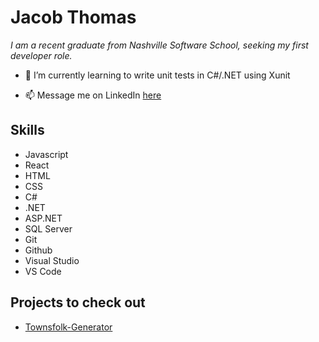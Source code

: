 # Jacob Thomas
*I am a recent graduate from Nashville Software School, seeking my first developer role.*

- 🌱 I’m currently learning to write unit tests in C#/.NET using Xunit

- 📫 Message me on LinkedIn [here](https://www.linkedin.com/in/jacobgthomas/)

## Skills
- Javascript
- React
- HTML
- CSS
- C#
- .NET
- ASP.NET
- SQL Server
- Git
- Github
- Visual Studio
- VS Code

## Projects to check out
- [Townsfolk-Generator](https://github.com/jacobgt7/Townsfolk-Generator)

<!--
**jacobgt7/jacobgt7** is a ✨ _special_ ✨ repository because its `README.md` (this file) appears on your GitHub profile.

Here are some ideas to get you started:

- 🔭 I’m currently working on ...
- 🌱 I’m currently learning ...
- 👯 I’m looking to collaborate on ...
- 🤔 I’m looking for help with ...
- 💬 Ask me about ...
- 📫 How to reach me: ...
- 😄 Pronouns: ...
- ⚡ Fun fact: ...
-->
